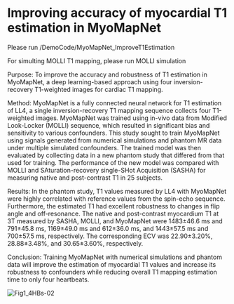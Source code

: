 # Improving accuracy of myocardial T1 estimation in MyoMapNet

Please run /DemoCode/MyoMapNet_ImproveT1Estimation

For simulting MOLLI T1 mapping, please run MOLLI simulation


Purpose: To improve the accuracy and robustness of T1 estimation in MyoMapNet, a deep learning-based approach using four inversion-recovery T1-weighted images for cardiac T1 mapping. 


Method: MyoMapNet is a fully connected neural network for T1 estimation of LL4, a single inversion-recovery T1 mapping sequence collects four T1-weighted images. MyoMapNet was trained using in-vivo data from Modified Look-Locker (MOLLI) sequence, which resulted in significant bias and sensitivity to various confounders. This study sought to train MyoMapNet using signals generated from numerical simulations and phantom MR data under multiple simulated confounders. The trained model was then evaluated by collecting data in a new phantom study that differed from that used for training. The performance of the new model was compared with MOLLI and SAturation-recovery single-SHot Acquisition (SASHA) for measuring native and post-contrast T1 in 25 subjects. 


Results: In the phantom study, T1 values measured by LL4 with MyoMapNet were highly correlated with reference values from the spin-echo sequence. Furthermore, the estimated T1 had excellent robustness to changes in flip angle and off-resonance. The native and post-contrast myocardium T1 at 3T measured by SASHA, MOLLI, and MyoMapNet were 1483±46.6 ms and 791±45.8 ms, 1169±49.0 ms and 612±36.0 ms, and 1443±57.5 ms and 700±57.5 ms, respectively. The corresponding ECV was 22.90±3.20%, 28.88±3.48%, and 30.65±3.60%, respectively. 


Conclusion: 
Training MyoMapNet with numerical simulations and phantom data will improve the estimation of myocardial T1 values and increase its robustness to confounders while reducing overall T1 mapping estimation time to only four heartbeats. 



![Fig1_4HBs-02](https://user-images.githubusercontent.com/9512423/206268826-2eb38922-455a-43a5-8319-05791497d952.png)
